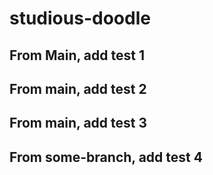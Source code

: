 # studious-doodle

## From Main, add test 1

## From main, add test 2

## From main, add test 3

## From some-branch, add test 4